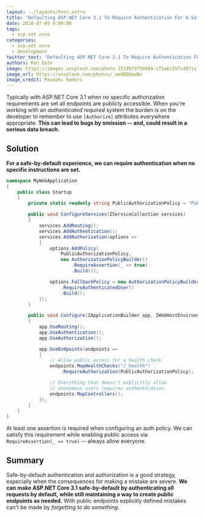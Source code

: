 ```yaml
---
layout: ../layouts/Post.astro
title: "Defaulting ASP.NET Core 3.1 To Require Authentication For A Safer Developer Experience"
date: 2020-07-09 9:00:00
tags:
  - asp.net core
categories:
  - asp.net core
  - development
twitter_text: "Defaulting ASP.NET Core 3.1 To Require Authentication For A Safer Developer Experience #aspnet #aspnetcore"
authors: Ken Dale
image: https://images.unsplash.com/photo-1519973759984-cf5a6c557cd8?ixlib=rb-1.2.1&ixid=eyJhcHBfaWQiOjEyMDd9&auto=format&fit=crop&w=1000&q=80
image_url: https://unsplash.com/photos/_we0BQQewBo
image_credit: Masaaki Komori
---
```


Typically with ASP.NET Core 3.1 when no specific authorization requirements are set all endpoints are publicly accessible. When you're working with an *authenticated required* system the burden is on the developer to remember to use `[Authorize]` attributes everywhere appropriate. **This can lead to bugs by omission -- and, could result in a serious data breach.**

## Solution

**For a safe-by-default experience, we can require authentication when no specific instructions are set.**

```csharp
namespace MyWebApplication
{
    public class Startup
    {
        private static readonly string PublicAuthorizationPolicy = "PublicPolicy";

        public void ConfigureServices(IServiceCollection services)
        {
            services.AddRouting();
            services.AddAuthentication();
            services.AddAuthorization(options =>
            {
                options.AddPolicy(
                    PublicAuthorizationPolicy,
                    new AuthorizationPolicyBuilder()
                        .RequireAssertion(_ => true)
                        .Build());

                options.FallbackPolicy = new AuthorizationPolicyBuilder()
                    .RequireAuthenticatedUser()
                    .Build();
            });
        }

        public void Configure(IApplicationBuilder app, IWebHostEnvironment env)
        {
            app.UseRouting();
            app.UseAuthentication();
            app.UseAuthorization();

            app.UseEndpoints(endpoints =>
            {
                // Allow public access for a health check
                endpoints.MapHealthChecks("/_health")
                    .RequireAuthorization(PublicAuthorizationPolicy);

                // Everything that doesn't explicitly allow
                // anonymous users requires authentication.
                endpoints.MapControllers();
            });
        }
    }
}
```

At least one assertion is required when configuring an auth policy. We can satisfy this requirement while enabling public access via `RequireAssertion(_ => true)` -- always allow everyone.

## Summary

Safe-by-default authentication and authorization is a good strategy, especially when the consequences for making a mistake are severe. **We can make ASP.NET Core 3.1 safe-by-default by authenticating all requests by default, while still maintaining a way to create public endpoints as needed.** With public endpoints explicitly defined mistakes can't be made by *forgetting to do something*.
